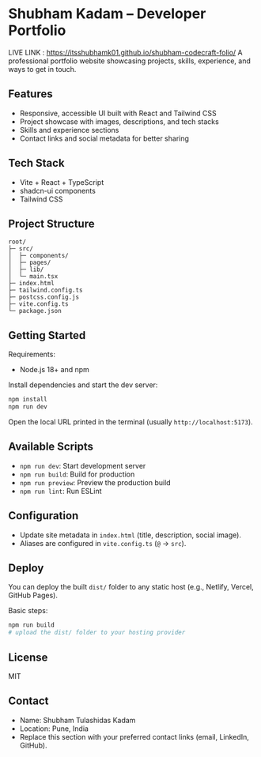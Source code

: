 # Shubham Kadam – Developer Portfolio
LIVE LINK : https://itsshubhamk01.github.io/shubham-codecraft-folio/
A professional portfolio website showcasing projects, skills, experience, and ways to get in touch.

## Features

- Responsive, accessible UI built with React and Tailwind CSS
- Project showcase with images, descriptions, and tech stacks
- Skills and experience sections
- Contact links and social metadata for better sharing

## Tech Stack

- Vite + React + TypeScript
- shadcn-ui components
- Tailwind CSS

## Project Structure

```text
root/
├─ src/
│  ├─ components/
│  ├─ pages/
│  ├─ lib/
│  └─ main.tsx
├─ index.html
├─ tailwind.config.ts
├─ postcss.config.js
├─ vite.config.ts
└─ package.json
```

## Getting Started

Requirements:
- Node.js 18+ and npm

Install dependencies and start the dev server:

```sh
npm install
npm run dev
```

Open the local URL printed in the terminal (usually `http://localhost:5173`).

## Available Scripts

- `npm run dev`: Start development server
- `npm run build`: Build for production
- `npm run preview`: Preview the production build
- `npm run lint`: Run ESLint

## Configuration

- Update site metadata in `index.html` (title, description, social image).
- Aliases are configured in `vite.config.ts` (`@` → `src`).

## Deploy

You can deploy the built `dist/` folder to any static host (e.g., Netlify, Vercel, GitHub Pages).

Basic steps:
```sh
npm run build
# upload the dist/ folder to your hosting provider
```

## License

MIT

## Contact

- Name: Shubham Tulashidas Kadam
- Location: Pune, India
- Replace this section with your preferred contact links (email, LinkedIn, GitHub).
